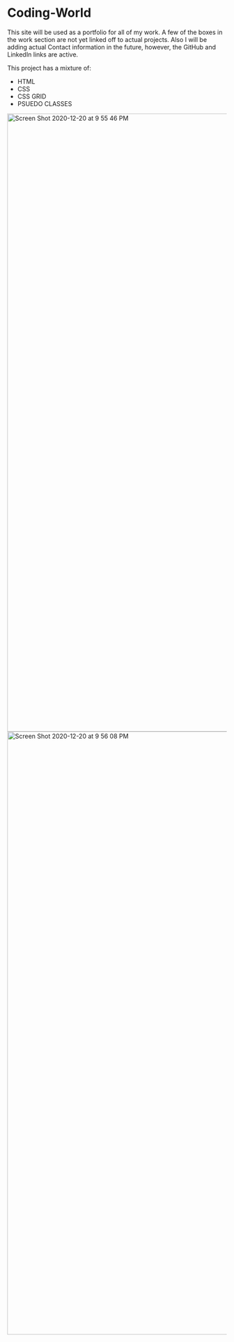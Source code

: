 # Coding-World

This site will be used as a portfolio for all of my work. A few of the boxes in the work section are not yet linked off to actual projects. Also I will be adding actual Contact information in the future, however, the GitHub and LinkedIn links are active.

This project has a mixture of:
* HTML
* CSS
* CSS GRID
* PSUEDO CLASSES


<img width="1416" alt="Screen Shot 2020-12-20 at 9 55 46 PM" src="https://user-images.githubusercontent.com/40181569/102738566-20936380-4310-11eb-80be-672e9837b18a.png">



<img width="1382" alt="Screen Shot 2020-12-20 at 9 56 08 PM" src="https://user-images.githubusercontent.com/40181569/102738700-854ebe00-4310-11eb-925b-db0565ea3660.png">
